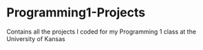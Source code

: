 # Programming1-Projects
Contains all the projects I coded for my Programming 1 class at the University of Kansas
